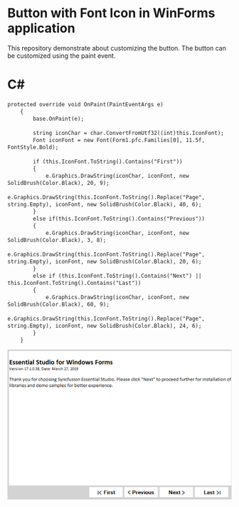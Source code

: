 # Button with Font Icon in WinForms application
This repository demonstrate about customizing the button. The button can be customized using the paint event.

# C#

    protected override void OnPaint(PaintEventArgs e)
        {
            base.OnPaint(e);

            string iconChar = char.ConvertFromUtf32((int)this.IconFont);
            Font iconFont = new Font(Form1.pfc.Families[0], 11.5f, FontStyle.Bold);

            if (this.IconFont.ToString().Contains("First"))
            {
                e.Graphics.DrawString(iconChar, iconFont, new SolidBrush(Color.Black), 20, 9);
                e.Graphics.DrawString(this.IconFont.ToString().Replace("Page", string.Empty), iconFont, new SolidBrush(Color.Black), 40, 6);
            }
            else if(this.IconFont.ToString().Contains("Previous"))
            {
                e.Graphics.DrawString(iconChar, iconFont, new SolidBrush(Color.Black), 3, 8);
                e.Graphics.DrawString(this.IconFont.ToString().Replace("Page", string.Empty), iconFont, new SolidBrush(Color.Black), 20, 6);
            }
            else if (this.IconFont.ToString().Contains("Next") || this.IconFont.ToString().Contains("Last"))
            {
                e.Graphics.DrawString(iconChar, iconFont, new SolidBrush(Color.Black), 60, 9);
                e.Graphics.DrawString(this.IconFont.ToString().Replace("Page", string.Empty), iconFont, new SolidBrush(Color.Black), 24, 6);
            }
        }

![Custom Button](ButtonWithFontIcon/Image/Button%20with%20FontIcon.png)
